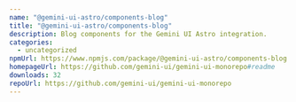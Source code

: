 ```yaml
---
name: "@gemini-ui-astro/components-blog"
title: "@gemini-ui-astro/components-blog"
description: Blog components for the Gemini UI Astro integration.
categories:
  - uncategorized
npmUrl: https://www.npmjs.com/package/@gemini-ui-astro/components-blog
homepageUrl: https://github.com/gemini-ui/gemini-ui-monorepo#readme
downloads: 32
repoUrl: https://github.com/gemini-ui/gemini-ui-monorepo
---
```

